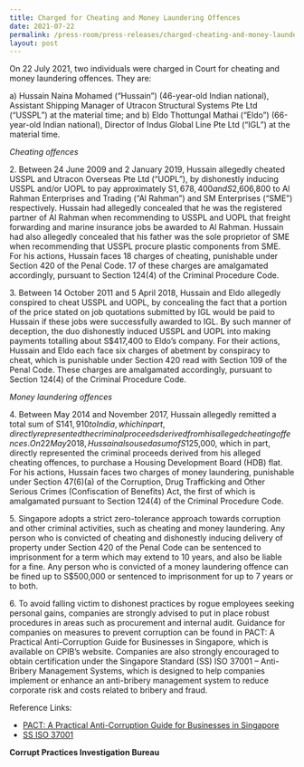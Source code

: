```yaml
---
title: Charged for Cheating and Money Laundering Offences
date: 2021-07-22
permalink: /press-room/press-releases/charged-cheating-and-money-laundering-offences
layout: post
---
```

On 22 July 2021, two individuals were charged in Court for cheating and money laundering offences. They are:

a)    Hussain Naina Mohamed (“Hussain”) (46-year-old Indian national), Assistant Shipping Manager of Utracon Structural Systems Pte Ltd (“USSPL”) at the material time; and
b)    Eldo Thottungal Mathai (“Eldo”) (66-year-old Indian national), Director of Indus Global Line Pte Ltd (“IGL”) at the material time.

*Cheating offences*

2\.         Between 24 June 2009 and 2 January 2019, Hussain allegedly cheated USSPL and Utracon Overseas Pte Ltd (“UOPL”), by dishonestly inducing USSPL and/or UOPL to pay approximately S$1,678,400 and S$2,606,800 to Al Rahman Enterprises and Trading (“Al Rahman”) and SM Enterprises (“SME”) respectively. Hussain had allegedly concealed that he was the registered partner of Al Rahman when recommending to USSPL and UOPL that freight forwarding and marine insurance jobs be awarded to Al Rahman. Hussain had also allegedly concealed that his father was the sole proprietor of SME when recommending that USSPL procure plastic components from SME. For his actions, Hussain faces 18 charges of cheating, punishable under Section 420 of the Penal Code. 17 of these charges are amalgamated accordingly, pursuant to Section 124(4) of the Criminal Procedure Code.

3\.         Between 14 October 2011 and 5 April 2018, Hussain and Eldo allegedly conspired to cheat USSPL and UOPL, by concealing the fact that a portion of the price stated on job quotations submitted by IGL would be paid to Hussain if these jobs were successfully awarded to IGL. By such manner of deception, the duo dishonestly induced USSPL and UOPL into making payments totalling about S$417,400 to Eldo’s company. For their actions, Hussain and Eldo each face six charges of abetment by conspiracy to cheat, which is punishable under Section 420 read with Section 109 of the Penal Code. These charges are amalgamated accordingly, pursuant to Section 124(4) of the Criminal Procedure Code.  

*Money laundering offences*

4\.         Between May 2014 and November 2017, Hussain allegedly remitted a total sum of S$141,910 to India, which in part, directly represented the criminal proceeds derived from his alleged cheating offences. On 22 May 2018, Hussain also used a sum of S$125,000, which in part, directly represented the criminal proceeds derived from his alleged cheating offences, to purchase a Housing Development Board (HDB) flat. For his actions, Hussain faces two charges of money laundering, punishable under Section 47(6)(a) of the Corruption, Drug Trafficking and Other Serious Crimes (Confiscation of Benefits) Act, the first of which is amalgamated pursuant to Section 124(4) of the Criminal Procedure Code.

5\.         Singapore adopts a strict zero-tolerance approach towards corruption and other criminal activities, such as cheating and money laundering. Any person who is convicted of cheating and dishonestly inducing delivery of property under Section 420 of the Penal Code can be sentenced to imprisonment for a term which may extend to 10 years, and also be liable for a fine. Any person who is convicted of a money laundering offence can be fined up to S$500,000 or sentenced to imprisonment for up to 7 years or to both.

6\.         To avoid falling victim to dishonest practices by rogue employees seeking personal gains, companies are strongly advised to put in place robust procedures in areas such as procurement and internal audit. Guidance for companies on measures to prevent corruption can be found in PACT: A Practical Anti-Corruption Guide for Businesses in Singapore, which is available on CPIB’s website. Companies are also strongly encouraged to obtain certification under the Singapore Standard (SS) ISO 37001 – Anti-Bribery Management Systems, which is designed to help companies implement or enhance an anti-bribery management system to reduce corporate risk and costs related to bribery and fraud.

Reference Links:
* [PACT: A Practical Anti-Corruption Guide for Businesses in Singapore](/research-room/publications/anti-corruption-guide-for-businesses/)<br>
* [SS ISO 37001](/research-room/publications/ss-iso-37001/)
 
**Corrupt Practices Investigation Bureau**
